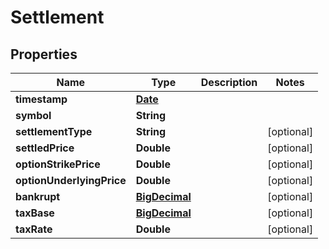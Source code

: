 
# Settlement

## Properties
Name | Type | Description | Notes
------------ | ------------- | ------------- | -------------
**timestamp** | [**Date**](Date.md) |  | 
**symbol** | **String** |  | 
**settlementType** | **String** |  |  [optional]
**settledPrice** | **Double** |  |  [optional]
**optionStrikePrice** | **Double** |  |  [optional]
**optionUnderlyingPrice** | **Double** |  |  [optional]
**bankrupt** | [**BigDecimal**](BigDecimal.md) |  |  [optional]
**taxBase** | [**BigDecimal**](BigDecimal.md) |  |  [optional]
**taxRate** | **Double** |  |  [optional]



